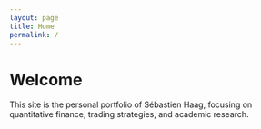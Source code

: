 ```yaml
---
layout: page
title: Home
permalink: /
---
```


# Welcome

This site is the personal portfolio of Sébastien Haag, focusing on quantitative finance, trading strategies, and academic research.
